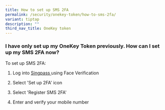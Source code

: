 ```yaml
---
title: How to set up SMS 2FA
permalink: /security/onekey-token/how-to-sms-2fa/
variant: tiptap
description: ""
third_nav_title: OneKey token
---
```

<h3>I have only set up my OneKey Token previously. How can I set up my SMS 2FA now?</h3>
<p>To set up SMS 2FA:</p>
<ol data-tight="true" class="tight">
<li>
<p>Log into <a href="https://go.gov.sg/singpass-login" rel="noopener" target="_blank"><u>Singpass </u></a>using
Face Verification</p>
</li>
<li>
<p>Select 'Set up 2FA' icon</p>
</li>
<li>
<p>Select 'Register SMS 2FA'</p>
</li>
<li>
<p>Enter and verify your mobile number</p>
</li>
</ol>
<p></p>